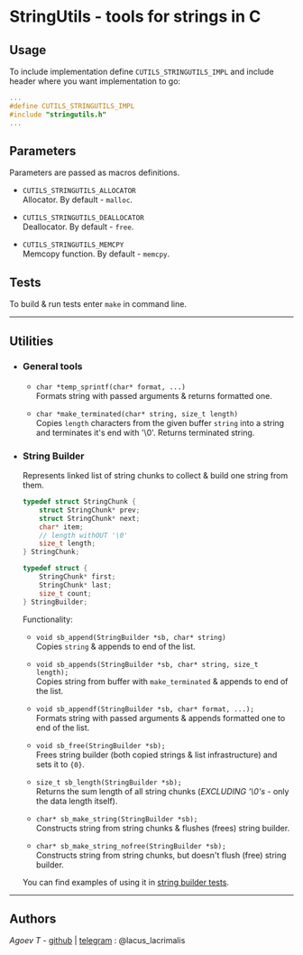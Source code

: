 # StringUtils - tools for strings in C
## Usage
To include implementation define `CUTILS_STRINGUTILS_IMPL` and include header where you want implementation to go:  
```C
...
#define CUTILS_STRINGUTILS_IMPL
#include "stringutils.h"
...
```

## Parameters
Parameters are passed as macros definitions.

- `CUTILS_STRINGUTILS_ALLOCATOR`  
Allocator. By default - `malloc`.

- `CUTILS_STRINGUTILS_DEALLOCATOR`  
Deallocator. By default - `free`.

- `CUTILS_STRINGUTILS_MEMCPY`  
Memcopy function. By default - `memcpy`.

## Tests
To build & run tests enter `make` in command line.

---

## Utilities

- ### General tools
	- `char *temp_sprintf(char* format, ...)`  
	Formats string with passed arguments & returns formatted one.

	- `char *make_terminated(char* string, size_t length)`  
	Copies `length` characters from the given buffer `string` into a string and terminates it's end with '\0'. Returns terminated string.

- ### String Builder
    Represents linked list of string chunks to collect & build one string from them.
    ```C
    typedef struct StringChunk {
        struct StringChunk* prev;
        struct StringChunk* next;
        char* item;
        // length withOUT '\0'
        size_t length;
    } StringChunk;

    typedef struct {
        StringChunk* first;
        StringChunk* last;
        size_t count;
    } StringBuilder;
    ```
    Functionality:  

    - `void sb_append(StringBuilder *sb, char* string)`  
    Copies `string` & appends to end of the list.

    - `void sb_appends(StringBuilder *sb, char* string, size_t length);`  
    Copies string from buffer with `make_terminated` & appends to end of the list.

    - `void sb_appendf(StringBuilder *sb, char* format, ...);`  
    Formats string with passed arguments & appends formatted one to end of the list.

    - `void sb_free(StringBuilder *sb);`  
    Frees string builder (both copied strings & list infrastructure) and sets it to `{0}`.

    - `size_t sb_length(StringBuilder *sb);`  
    Returns the sum length of all string chunks (*EXCLUDING '\0's* - only the data length itself).

    - `char* sb_make_string(StringBuilder *sb);`  
    Constructs string from string chunks & flushes (frees) string builder.

    - `char* sb_make_string_nofree(StringBuilder *sb);`  
    Constructs string from string chunks, but doesn't flush (free) string builder.

    You can find examples of using it in [string builder tests](./tests/sb_test.c).

---
## Authors
*Agoev T* - [github](https://github.com/mentoltea) | [telegram](https://t.me/lacus_lacrimalis) : @lacus_lacrimalis
